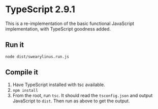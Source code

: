 # TypeScript 2.9.1

This is a re-implementation of the basic functional JavaScript implementation, with TypeScript goodness added.

## Run it

`node dist/swearylinus.run.js`

## Compile it

1. Have TypeScript installed with tsc available.
2. `npm install`
3. From the root, run `tsc`. It should read the `tsconfig.json` and output JavaScript to `dist`. Then run as above to get the output.